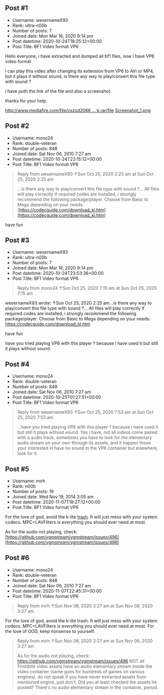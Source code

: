 ## Post #1
- Username: wesernameX93
- Rank: ultra-n00b
- Number of posts: 7
- Joined date: Mon Mar 16, 2020 9:14 pm
- Post datetime: 2020-10-24T18:25:12+00:00
- Post Title: BF1 Video format VP6

Hello everyone, i have extracted and dumped all bf1 files, now i have VP6 video format

i can play this video after changing its extension from VP6 to AVi or MP4, but it plays it without sound, is there any way to play/convert this file type with sound ?

i have puth the link of the file and also a screenshot.

thanks for your help.

[http://www.mediafire.com/file/cszod2066 ... k.rar/file](http://www.mediafire.com/file/cszod2066emf1wq/VID_E2A_S110_TheBook.rar/file)
[Screenshot_1.png](https://xentaxbackup.github.io/file/18889_Screenshot_1.png)
## Post #2
- Username: mono24
- Rank: double-veteran
- Number of posts: 848
- Joined date: Sat Nov 06, 2010 7:27 am
- Post datetime: 2020-10-24T23:15:12+00:00
- Post Title: BF1 Video format VP6

> Reply from wesernameX93 ↑Sun Oct 25, 2020 2:25 am at Sun Oct 25, 2020 2:25 am
>
> ...is there any way to play/convert this file type with sound ?...
All files will play correctly if required codes are installed, i strongly recommend the following package/player.
Choose from Basic to Mega depending on your needs: [https://codecguide.com/download_kl.htm](https://codecguide.com/download_kl.htm)

have fun
## Post #3
- Username: wesernameX93
- Rank: ultra-n00b
- Number of posts: 7
- Joined date: Mon Mar 16, 2020 9:14 pm
- Post datetime: 2020-10-24T23:53:36+00:00
- Post Title: BF1 Video format VP6

> Reply from mono24 ↑Sun Oct 25, 2020 7:15 am at Sun Oct 25, 2020 7:15 am
>
> 
wesernameX93 wrote: ↑Sun Oct 25, 2020 2:25 am...is there any way to play/convert this file type with sound ?...
All files will play correctly if required codes are installed, i strongly recommend the following package/player.
Choose from Basic to Mega depending on your needs: https://codecguide.com/download_kl.htm

have fun

have you tried playing VP6 with this player ? because i have used it but still it plays without sound.
## Post #4
- Username: mono24
- Rank: double-veteran
- Number of posts: 848
- Joined date: Sat Nov 06, 2010 7:27 am
- Post datetime: 2020-10-25T01:27:51+00:00
- Post Title: BF1 Video format VP6

> Reply from wesernameX93 ↑Sun Oct 25, 2020 7:53 am at Sun Oct 25, 2020 7:53 am
>
> ...have you tried playing VP6 with this player ? because i have used it but still it plays without sound.
Yes i have, not all videos come paired with a audio track, sometimes you have to look for the elementary audio stream on your own through its assets, and it happen those your interested in have no sound in the VP6 container but elsewhere, look for it.
## Post #5
- Username: mirh
- Rank: n00b
- Number of posts: 19
- Joined date: Wed Nov 19, 2014 3:05 am
- Post datetime: 2020-11-07T19:27:12+00:00
- Post Title: BF1 Video format VP6

For the love of god, avoid the k-lite [trash](http://web.archive.org/web/20090415010710/http://msmvps.com/blogs/chrisl/archive/2004/07/04/9546.aspx). It will just mess with your system codecs. 
MPC+LAVFilters is everything you should ever need at most. 

As for the audio not playing, check: [https://github.com/vgmstream/vgmstream/issues/496](https://github.com/vgmstream/vgmstream/issues/496)
## Post #6
- Username: mono24
- Rank: double-veteran
- Number of posts: 848
- Joined date: Sat Nov 06, 2010 7:27 am
- Post datetime: 2020-11-07T22:45:31+00:00
- Post Title: BF1 Video format VP6

> Reply from mirh ↑Sun Nov 08, 2020 3:27 am at Sun Nov 08, 2020 3:27 am
>
> 
For the love of god, avoid the k-lite trash. It will just mess with your system codecs. 
MPC+LAVFilters is everything you should ever need at most.
For the love of GOD, keep nonsense to yourself.

> Reply from mirh ↑Sun Nov 08, 2020 3:27 am at Sun Nov 08, 2020 3:27 am
>
> As for the audio not playing, check: https://github.com/vgmstream/vgmstream/issues/496
NOT all Frostbite video assets have an audio elementary stream inside the video container (same goes for hundreds of games on various engines), do not speak if you have never extracted assets from mentioned engine, just don't.
Did you at least checked the assets he posted? There's no audio elementary stream in the container, period.
